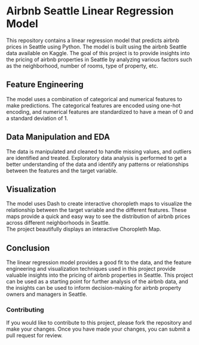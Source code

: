 # Airbnb Seattle Linear Regression Model
This repository contains a linear regression model that predicts airbnb prices in Seattle using Python. The model is built using the airbnb Seattle data available on Kaggle. The goal of this project is to provide insights into the pricing of airbnb properties in Seattle by analyzing various factors such as the neighborhood, number of rooms, type of property, etc.

## Feature Engineering
The model uses a combination of categorical and numerical features to make predictions. The categorical features are encoded using one-hot encoding, and numerical features are standardized to have a mean of 0 and a standard deviation of 1.

## Data Manipulation and EDA
The data is manipulated and cleaned to handle missing values, and outliers are identified and treated. Exploratory data analysis is performed to get a better understanding of the data and identify any patterns or relationships between the features and the target variable.

## Visualization
The model uses Dash to create interactive choropleth maps to visualize the relationship between the target variable and the different features. These maps provide a quick and easy way to see the distribution of airbnb prices across different neighborhoods in Seattle.  
The project beautifully displays an interactive Choropleth Map.

## Conclusion
The linear regression model provides a good fit to the data, and the feature engineering and visualization techniques used in this project provide valuable insights into the pricing of airbnb properties in Seattle. This project can be used as a starting point for further analysis of the airbnb data, and the insights can be used to inform decision-making for airbnb property owners and managers in Seattle.

### Contributing
If you would like to contribute to this project, please fork the repository and make your changes. Once you have made your changes, you can submit a pull request for review.

